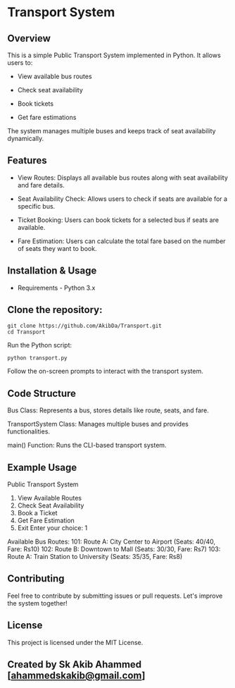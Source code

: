 # Transport System

## Overview

This is a simple Public Transport System implemented in Python. It allows users to:

* View available bus routes

* Check seat availability

* Book tickets

* Get fare estimations

The system manages multiple buses and keeps track of seat availability dynamically.

## Features

* View Routes: Displays all available bus routes along with seat availability and fare details.

* Seat Availability Check: Allows users to check if seats are available for a specific bus.

* Ticket Booking: Users can book tickets for a selected bus if seats are available.

* Fare Estimation: Users can calculate the total fare based on the number of seats they want to book.

## Installation & Usage

* Requirements - Python 3.x

## Clone the repository:
```
git clone https://github.com/AkibDa/Transport.git
cd Transport
```

Run the Python script:
```
python transport.py
```

Follow the on-screen prompts to interact with the transport system.

## Code Structure

Bus Class: Represents a bus, stores details like route, seats, and fare.

TransportSystem Class: Manages multiple buses and provides functionalities.

main() Function: Runs the CLI-based transport system.

## Example Usage

Public Transport System
1. View Available Routes
2. Check Seat Availability
3. Book a Ticket
4. Get Fare Estimation
5. Exit
Enter your choice: 1

Available Bus Routes:
101: Route A: City Center to Airport (Seats: 40/40, Fare: Rs10)
102: Route B: Downtown to Mall (Seats: 30/30, Fare: Rs7)
103: Route A: Train Station to University (Seats: 35/35, Fare: Rs8)

## Contributing

Feel free to contribute by submitting issues or pull requests. Let's improve the system together!

## License

This project is licensed under the MIT License.

## Created by Sk Akib Ahammed [ahammedskakib@gmail.com]
